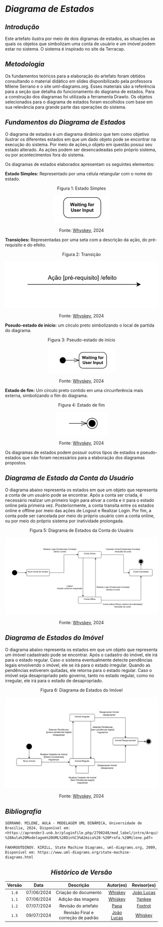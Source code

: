 # <a>*Diagrama de Estados*</a>

## <a>*Introdução*</a>

Este artefato ilustra por meio de dois digramas de estados, as situações as quais os objetos que simbolizam uma conta de usuário e um imóvel podem estar no sistema. O sistema é inspirado no site da Terracap.

## <a>*Metodologia*</a>

 Os fundamentos teóricos para a elaboração do artefato foram obtidos consultando o material didático em slides disponibilizado pela professora Milene Serrano e o site uml-diagrams.org. Esses materiais são a referência para a seção que detalha do funcionamento do diagrama de estados. Para a construção dos diagramas foi utilizada a ferramenta DrawIo. Os objetos selecionados para o diagrama de estados foram escolhidos com base em sua relevância para grande parte das operações do sistema.

## <a>*Fundamentos do Diagrama de Estados*</a>

O diagrama de estados é um diagrama dinâmico que tem como objetivo ilustrar os diferentes estados em que um dado objeto pode se encontrar na execução do sistema. Por meio de ações,o objeto em questão possui seu estado alterado.  As ações podem ser desencadeadas pelo próprio sistema, ou por acontecimentos fora do sistema.

Os diagramas de estados elaborados apresentam os seguintes elementos:

**Estado Simples:** Representado por uma célula retangular com o nome do estado.
<center>

Figura 1: Estado Simples

![estado-simples](../../Assets/DiagramaEstados/estado.png)

<font>Fonte: <a>[Whyskey](../../Subgrupos/Whiskey.md)</a>, 2024</font>

</center>

**Transições:** Representadas por uma seta com a descrição da ação, do pré-requisito e do efeito.

<center>

Figura 2: Transição

![transicao](../../Assets/DiagramaEstados/transicao.png)

<font>Fonte: <a>[Whyskey](../../Subgrupos/Whiskey.md)</a>, 2024</font>

</center>

**Pseudo-estado de início:** um círculo preto simbolizando o local de partida do diagrama.

<center>

Figura 3: Pseudo-estado de início

![inicio](../../Assets/DiagramaEstados/inicio.png)

<font>Fonte: <a>[Whyskey](../../Subgrupos/Whiskey.md)</a>, 2024</font>

</center>

**Estado de fim:** Um círculo preto contido em uma circunferência mais externa, simbolizando o fim do diagrama.

<center>

Figura 4: Estado de fim

![fim](../../Assets/DiagramaEstados/fim.png)

<font>Fonte: <a>[Whyskey](../../Subgrupos/Whiskey.md)</a>, 2024</font>

</center>

Os diagramas de estados podem possuir outros tipos de estados e pseudo-estados que não foram necessários para a elaboração dos diagramas propostos.

## <a>*Diagrama de Estado da Conta do Usuário*</a>

O diagrama abaixo representa os estados em que um objeto que representa a conta de um usuário pode se encontrar. Após a conta ser criada, é necessário realizar um primeiro login para ativar a conta e ir para o estado online pela primeira vez. Posteriormente, a conta transita entre os estados online e offline por meio das ações de Logout e Realizar Login. Por fim, a conta pode ser cancelada por meio do próprio usuário com a conta online, ou por meio do próprio sistema por inatividade prolongada. 

<center>

Figura 5: Diagrama de Estados da Conta do Usuário

![diagrama-conta](../../Assets/DiagramaEstados/diagrama-conta.png)

<font>Fonte: <a>[Whyskey](../../Subgrupos/Whiskey.md)</a>, 2024</font>

</center>

## <a>*Diagrama de Estados do Imóvel*</a>

O diagrama abaixo representa os estados em que um objeto que representa um imóvel cadastrado pode se encontrar. Após o cadastro do imóvel, ele irá para o estado regular. Caso o sistema eventualmente detecte pendências legais envolvendo o imóvel, ele se irá para o estado irregular. Quando as pendências estiverem quitadas, ele retorna para o estado regular. Caso o imóvel seja desapropriado pelo governo, tanto no estado regular, como no irregular, ele irá para o estado de desapropriado.

<center>

Figura 6: Diagrama de Estados do Imóvel

![diagrama-imovel](../../Assets/DiagramaEstados/diagrama-imovel.png)

<font>Fonte: <a>[Whyskey](../../Subgrupos/Whiskey.md)</a>, 2024</font>

</center>

## <a>*Bibliografia*</a>

    SERRANO. MILENE, AULA - MODELAGEM UML DINÂMICA, Universidade de Brasília, 2024, Disponível em: <https://aprender3.unb.br/pluginfile.php/2790248/mod_label/intro/Arquitetura%20e%20Desenho%20de%20Software%20-%20Aula%20Modelagem%20UML%20Din%C3%A2mica%20-%20Profa.%20Milene.pdf>

    FAKHROUTDINOV. KIRILL, State Machine Diagrams, uml-diagrams.org, 2009, Disponível em: https://www.uml-diagrams.org/state-machine-diagrams.html

<center>


## <a>*Histórico de Versão*</a>

| Versão |    Data    |             Descrição              |                    Autor(es)                     |                   Revisor(es)                    |
| :----: | :--------: | :--------------------------------: | :----------------------------------------------: | :----------------------------------------------: |
| `1.0`  | 07/06/2024 |        Criação do documento        |      [Whiskey](../../Subgrupos/Whiskey.md)       | [João Lucas](https://github.com/VasconcelosJoao) |
| `1.1`  | 07/06/2024 |         Adição das imagens         |      [Whiskey](../../Subgrupos/Whiskey.md)       |       [Yankee](../../Subgrupos/Yankee.md)        |
| `1.2`  | 07/07/2024 |        Revisão do artefato         |         [Papa](../../Subgrupos/Papa.md)          |      [Foxtrot](../../Subgrupos/Foxtrot.md)       |
| `1.5`  | 09/07/2024 | Revisão Final e correção de padrão | [João Lucas](https://github.com/VasconcelosJoao) |      [Whiskey](../../Subgrupos/Whiskey.md)       |

</center>